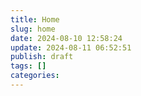 ```yaml
---
title: Home
slug: home
date: 2024-08-10 12:58:24
update: 2024-08-11 06:52:51
publish: draft
tags: []
categories: 
---
```


